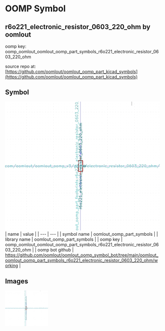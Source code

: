 # OOMP Symbol  
## r6o221_electronic_resistor_0603_220_ohm  by oomlout  
  
oomp key: oomp_oomlout_oomlout_oomp_part_symbols_r6o221_electronic_resistor_0603_220_ohm  
  
source repo at: [https://github.com/oomlout/oomlout_oomp_part_kicad_symbols](https://github.com/oomlout/oomlout_oomp_part_kicad_symbols)  
## Symbol  
  
[![working.png](working_600.png)](working.png)  
| name | value | 
| --- | --- | 
| symbol name | oomlout_oomp_part_symbols | 
| library name | oomlout_oomp_part_symbols | 
| oomp key | oomp_oomlout_oomlout_oomp_part_symbols_r6o221_electronic_resistor_0603_220_ohm | 
| oomp bot github | https://github.com/oomlout/oomlout_oomp_symbol_bot/tree/main/oomlout_oomlout_oomp_part_symbols_r6o221_electronic_resistor_0603_220_ohm/working | 
## Images  
  
[![working.png](working_140.png)](working.png)  

